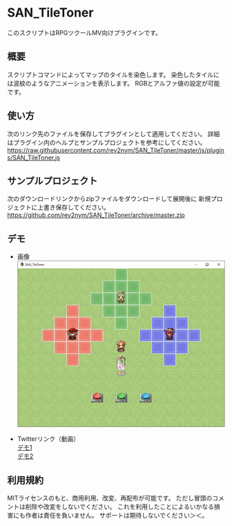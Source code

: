 # SAN_TileToner
このスクリプトはRPGツクールMV向けプラグインです。

## 概要
スクリプトコマンドによってマップのタイルを染色します。
染色したタイルには波紋のようなアニメーションを表示します。
RGBとアルファ値の設定が可能です。

## 使い方
次のリンク先のファイルを保存してプラグインとして適用してください。
詳細はプラグイン内のヘルプとサンプルプロジェクトを参考にしてください。   
https://raw.githubusercontent.com/rev2nym/SAN_TileToner/master/js/plugins/SAN_TileToner.js   

## サンプルプロジェクト
次のダウンロードリンクからzipファイルをダウンロードして展開後に
新規プロジェクトに上書き保存してください。  
https://github.com/rev2nym/SAN_TileToner/archive/master.zip

## デモ
- 画像   
![](./demo/TileToner_1_1.png)   

- Twitterリンク（動画）  
[デモ1](https://twitter.com/rev2nym/status/940064561364795393)  
[デモ2](https://twitter.com/rev2nym/status/810519679299186688)  

## 利用規約
MITライセンスのもと、商用利用、改変、再配布が可能です。
ただし冒頭のコメントは削除や改変をしないでください。
これを利用したことによるいかなる損害にも作者は責任を負いません。
サポートは期待しないでください＞＜。
